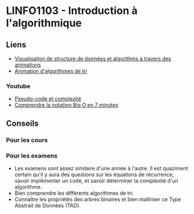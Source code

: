 # LINFO1103 - Introduction à l'algorithmique

## Liens

* [Visualisation de structure de données et algorithms à travers des animations](https://visualgo.net/en)
* [Animation d'algorithmes de tri](https://www.toptal.com/developers/sorting-algorithms)

### Youtube

* [Pseudo-code et complexité](https://www.youtube.com/watch?v=pSJhyUiI9kE)
* [Comprendre la notation Big O en 7 minutes](https://www.jesuisundev.com/comprendre-la-notation-big-o-en-7-minutes/)

## Conseils

### Pour les cours

### Pour les examens

* Les examens sont assez similaire d'une année à l'autre. Il est quaziment certain qu'il y aura des questions sur les équations de récurrence, savoir implémenter un code, et savoir déterminer la complexité d'un algorithme.
* Bien comprendre les différents algorithmes de tri.
* Connaître les propriétés des arbres binaires et bien maîtriser ce Type Abstrait de Données (TAD).
